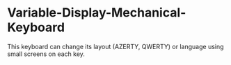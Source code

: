 # Variable-Display-Mechanical-Keyboard

This keyboard can change its layout (AZERTY, QWERTY) or language using small screens on each key.
